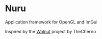 # Nuru
Application framework for OpenGL and ImGui

Inspired by the [Walnut](https://github.com/TheCherno/Walnut/tree/master/WalnutApp) project by TheCherno
